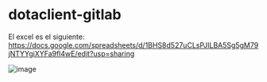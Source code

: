 # dotaclient-gitlab

El excel es el siguiente: https://docs.google.com/spreadsheets/d/1BHS8d527uCLsPJILBA5Sg5gM79jNTYYgiXYFa9fl4wE/edit?usp=sharing

![image](https://user-images.githubusercontent.com/70583259/188525162-1dfe3687-34f5-4c84-bd26-cecac08f75f8.png)




